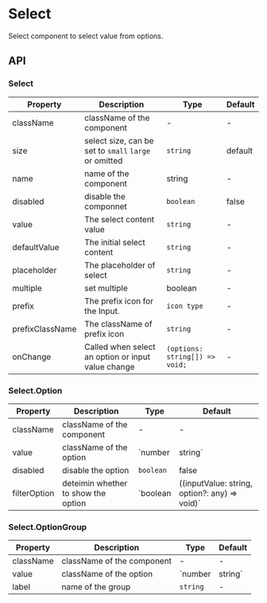 # Select

Select component to select value from options.

<Demos />

## API

### Select

| Property | Description | Type | Default |
| --- | --- | --- | --- |
| className | className of the component | - | - |
| size | select size, can be set to `small` `large` or omitted | `string` | default |
| name | name of the component | string | - |
| disabled | disable the componnet | `boolean` | false |
| value | The select content value | `string` | - |
| defaultValue | The initial select content | `string` | - |
| placeholder | The placeholder of select | `string` | - |
| multiple | set multiple | boolean | - |
| prefix | The prefix icon for the Input. | `icon type` | - |
| prefixClassName | The className of prefix icon | `string` | - |
| onChange | Called when select an option or input value change | `(options: string[]) => void;` | - |

### Select.Option

| Property | Description | Type | Default |
| --- | --- | --- | --- |
| className | className of the component | - | - |
| value | className of the option | `number | string` | - |
| disabled | disable the option | `boolean` | false |
| filterOption | deteimin whether to show the option | `boolean | ((inputValue: string, option?: any) => void)` | true |

### Select.OptionGroup

| Property  | Description                | Type              | Default |
| --------- | -------------------------- | ----------------- | ------- |
| className | className of the component | -                 | -       |
| value     | className of the option    | `number | string` | -       |
| label     | name of the group          | `string`          | -       |
